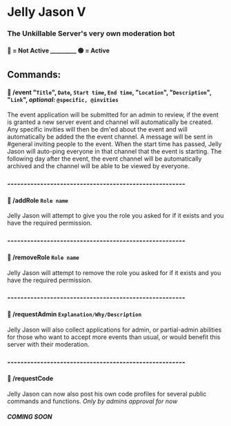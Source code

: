 # Jelly Jason V

### The Unkillable Server's very own moderation bot

#### 🔴 = Not Active _________ 🟢 = Active

## Commands:

#### 🔴 /event "```Title```", ```Date```, ```Start time```, ```End time```, "```Location```", "```Description```", "```Link```", *optional:* ```@specific, @invities```
The event application will be submitted for an admin to review, if the event is granted a new server event and channel will automatically be created. Any specific invities will then be dm'ed about the event and will automatically be added the the event channel. A message will be sent in #general inviting people to the event. When the start time has passed, Jelly Jason will auto-ping everyone in that channel that the event is starting. The following day after the event, the event channel will be automatically archived and the channel will be able to be viewed by everyone.

### ------------------------------------------------------

#### 🔴 /addRole ```Role name```
Jelly Jason will attempt to give you the role you asked for if it exists and you have the required permission.

### ------------------------------------------------------

#### 🔴 /removeRole ```Role name```
Jelly Jason will attempt to remove the role you asked for if it exists and you have the required permission.

### ------------------------------------------------------

#### 🔴 /requestAdmin ```Explanation/Why/Description```
Jelly Jason will also collect applications for admin, or partial-admin abilities for those who want to accept more events than usual, or would benefit this server with their moderation.

### ------------------------------------------------------

#### 🔴 /requestCode
Jelly Jason can now also post his own code profiles for several public commands and functions. *Only by admins approval for now*
##### *COMING SOON*